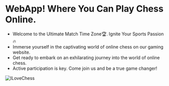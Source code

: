 # WebApp! Where You Can Play Chess Online.
- Welcome to the Ultimate Match Time Zone🏆. Ignite Your Sports Passion🔥
- Immerse yourself in the captivating world of online chess on our gaming website. 
- Get ready to embark on an exhilarating journey into the world of online chess.
- Active participation is key. Come join us and be a true game changer!

![ILoveChess](https://github.com/itsindrajput/Chess/assets/70815899/c276c790-cfe1-4599-a254-4e4b7c4ecae2)
